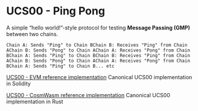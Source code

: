 UCS00 - Ping Pong
=================

A simple “hello world!”-style protocol for testing **Message Passing (GMP)** between two chains.

    Chain A: Sends "Ping" to Chain BChain B: Receives "Ping" from Chain AChain B: Sends "Pong" to Chain AChain A: Receives "Pong" from Chain BChain A: Sends "Ping" to Chain BChain B: Receives "Ping" from Chain AChain B: Sends "Pong" to Chain AChain A: Receives "Pong" from Chain BChain A: Sends "Ping" to Chain B... etc

[UCS00 - EVM reference implementation](https://github.com/unionlabs/union/blob/main/evm/contracts/apps/ucs/00-pingpong/PingPong.sol) Canonical UCS00 implementation in Solidity

[UCS00 - CosmWasm reference implementation](https://github.com/unionlabs/union/tree/main/cosmwasm/ibc-union/app/ucs00-pingpong) Canonical UCS00 implementation in Rust
